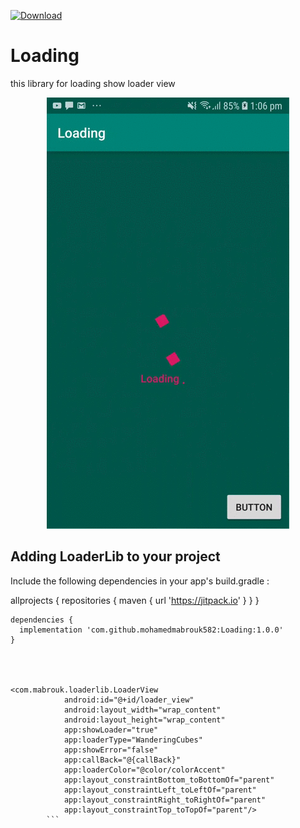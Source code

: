 [ ![Download](https://api.bintray.com/packages/suchox/Android/com.mabrouk.loaderlib/images/download.svg) ](https://bintray.com/suchox/Android/com.mabrouk.loaderlib/_latestVersion)

# Loading
this library for loading show loader view 

<p align="center"><img src="https://github.com/mohamedmabrouk582/Loading/blob/master/screans/demo.gif"></p>


## Adding LoaderLib to your project
Include the following dependencies in your app's build.gradle :

allprojects {
repositories {
      maven { url 'https://jitpack.io' }
}
	}
```
dependencies {
  implementation 'com.github.mohamedmabrouk582:Loading:1.0.0'
}




<com.mabrouk.loaderlib.LoaderView
            android:id="@+id/loader_view"
            android:layout_width="wrap_content"
            android:layout_height="wrap_content"
            app:showLoader="true"
            app:loaderType="WanderingCubes"
            app:showError="false"
            app:callBack="@{callBack}"
            app:loaderColor="@color/colorAccent"
            app:layout_constraintBottom_toBottomOf="parent"
            app:layout_constraintLeft_toLeftOf="parent"
            app:layout_constraintRight_toRightOf="parent"
            app:layout_constraintTop_toTopOf="parent"/>
	    ```
